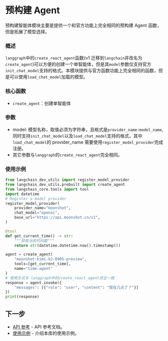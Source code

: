 # 预构建 Agent

预构建智能体模块主要是提供一个和官方功能上完全相同的预构建 Agent 函数，但是拓展了模型选择。

### 概述

`langgraph`中的`create_react_agent`函数(v1 迁移到`langchain`并改名为`create_agent`)可以方便的创建一个单智能体，但是其`model`参数仅支持官方`init_chat_model`支持的格式。本模块提供与官方函数功能上完全相同的函数，但是可以使用`load_chat_model`加载的模型。

### 核心函数

- `create_agent`：创建单智能体

### 参数

- model: 模型名称，取值必须为字符串，且格式是`provider_name:model_name`,同时支持`init_chat_model`以及`load_chat_model`支持的格式，其中`load_chat_model`的 provider_name 需要使用`register_model_provider`完成注册。
- 其它参数与`langgraph`的`create_react_agent`完全相同。

### 使用示例

```python
from langchain_dev_utils import register_model_provider
from langchain_dev_utils.prebuilt import create_agent
from langchain_core.tools import tool
import datetime
# Register a model provider
register_model_provider(
    provider_name="moonshot",
    chat_model="openai",
    base_url="https://api.moonshot.cn/v1",
)

@tool
def get_current_time() -> str:
    """获取当前时间戳"""
    return str(datetime.datetime.now().timestamp())

agent = create_agent(
    "moonshot:kimi-k2-0905-preview",
    tools=[get_current_time],
    name="time-agent"
)
# 使用方式与 langgraph中的create_react_agent完全一致
response = agent.invoke({
    "messages": [{"role": "user", "content": "现在几点了？"}]
})
print(response)
```

## 下一步

- [API 参考](./api-reference.md) - API 参考文档。
- [使用示例](./example.md) - 介绍本库的使用示例。
